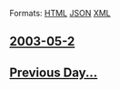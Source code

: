 
Formats: [HTML](2003/05/2/index.html)  [JSON](2003/05/2/index.json)  [XML](2003/05/2/index.xml)  

## [2003-05-2](/news/2003/05/2/index.md)

## [Previous Day...](/news/2003/05/1/index.md)

